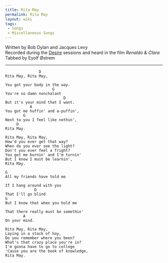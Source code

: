 ```yaml
---
title: Rita May
permalink: Rita May
layout: wiki
tags:
 - Songs
 - Miscellaneous Songs
---
```


Written by Bob Dylan and Jacques Levy  
Recorded during the [Desire](Desire "wikilink") sessions and heard in
the film *Renaldo & Clara*  
Tabbed by Eyolf Østrem

* * * * *

                   D
    Rita May, Rita May,

    You got your body in the way.
                         G
    You're so damn nonchalant
                              D
    But it's your mind that I want.
               A
    You got me huffin' and a-puffin',
            G
    Next to you I feel like nothin',
         D
    Rita May.

    Rita May, Rita May,
    How'd you ever get that way?
    When do you ever see the light?
    Don't you ever feel a fright?
    You got me burnin' and I'm turnin'
    But I know I must be learnin',
    Rita May.

    G
    All my friends have told me

    If I hang around with you
                 D
    That I'll go blind
    G
    But I know that when you hold me

    That there really must be somethin'
            A
    On your mind.

    Rita May, Rita May,
    Laying in a stack of hay,
    Do you remember where you been?
    What's that crazy place you're in?
    I'm gonna have to go to college
    'Cause you are the book of knowledge,
    Rita May.
